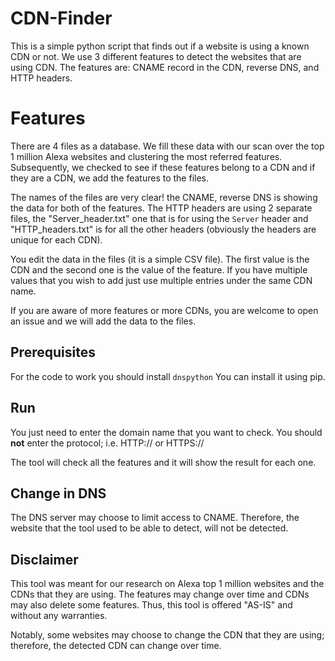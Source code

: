 # CDN-Finder
This is a simple python script that finds out if a website is using a known CDN or not. We use 3 different features to detect the websites that are using CDN. The features are: CNAME record in the CDN, reverse DNS, and HTTP headers. 



# Features

There are 4 files as a database. We fill these data with our scan over the top 1 million Alexa websites and clustering the most referred features. Subsequently, we checked to see if these features belong to a CDN and if they are a CDN, we add the features to the files. 

The names of the files are very clear! the CNAME, reverse DNS is showing the data for both of the features. The HTTP headers are using 2 separate files, the "Server_header.txt" one that is for using the `Server` header and "HTTP_headers.txt" is for all the other headers (obviously the headers are unique for each CDN).

You edit the data in the files (it is a simple CSV file). The first value is the CDN and the second one is the value of the feature. If you have multiple values that you wish to add just use multiple entries under the same CDN name. 

If you are aware of more features or more CDNs, you are welcome to open an issue and we will add the data to the files. 



##  Prerequisites 

For the code to work you should install  `dnspython`
You can install it using pip.

## Run
You just need to enter the domain name that you want to check. You should **not** enter the  protocol; i.e. HTTP:// or HTTPS://

The tool will check all the features and it will show the result for each one. 

## Change in DNS 
The DNS server may choose to limit access to CNAME. Therefore, the website that the tool used to be able to detect, will not be detected. 


## Disclaimer

This tool was meant for our research on Alexa top 1 million websites and the CDNs that they are using. The features may change over time and CDNs may also delete some features. Thus, this tool is offered "AS-IS" and without any warranties.

Notably, some websites may choose to change the CDN that they are using; therefore, the detected CDN can change over time.








